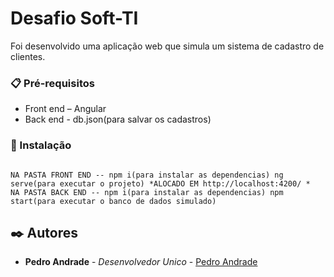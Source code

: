 # Desafio Soft-TI

Foi desenvolvido uma aplicação web que simula um sistema de cadastro de clientes.

### 📋 Pré-requisitos
* Front end – Angular
* Back end - db.json(para salvar os cadastros)
### 🔧 Instalação

```

NA PASTA FRONT END -- npm i(para instalar as dependencias) ng serve(para executar o projeto) *ALOCADO EM http://localhost:4200/ *
NA PASTA BACK END -- npm i(para instalar as dependencias) npm start(para executar o banco de dados simulado)

```

## ✒️ Autores

* **Pedro Andrade** - *Desenvolvedor Unico* - [Pedro Andrade](https://github.com/ppedroandrade/)
